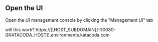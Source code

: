 ## Open the UI

Open the UI management console by clicking the "Management UI" tab 

will this work? https://[[HOST_SUBDOMAIN]]-30080-[[KATACODA_HOST]].environments.katacoda.com